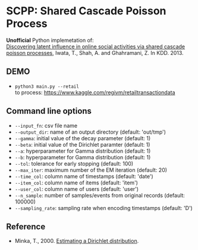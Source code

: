 # SCPP: Shared Cascade Poisson Process

**Unofficial** Python implemetation of:  
[Discovering latent influence in online social activities via shared cascade poisson processes](https://dl.acm.org/doi/10.1145/2487575.2487624),
Iwata, T., Shah, A. and Ghahramani, Z. In KDD. 2013.


## DEMO

- `python3 main.py --retail`  
    to process: https://www.kaggle.com/regivm/retailtransactiondata


## Command line options

- `--input_fn`: csv file name
- `--output_dir`: name of an output directory (default: 'out/tmp')
- `--gamma`: initial value of the decay parameter (default: 1)
- `--beta`: initial value of the Dirichlet paramter (default: 1)
- `--a`: hyperparameter for Gamma distribution (default: 1)
- `--b`: hyperparameter for Gamma distribution (default: 1)
- `--tol`: tolerance for early stopping (default: 100)
- `--max_iter`: maximum number of the EM iteration (default: 20)
- `--time_col`: column name of timestamps (default: 'date')
- `--item_col`: column name of items (default: 'item')
- `--user_col`: column name of users (default: 'user')
- `--n_sample`: number of samples/events from original records (default: 100000)
- `--sampling_rate`: sampling rate when encoding timestamps (default: 'D')


## Reference

- Minka, T., 2000.
    [Estimating a Dirichlet distribution](https://tminka.github.io/papers/dirichlet/minka-dirichlet.pdf).
